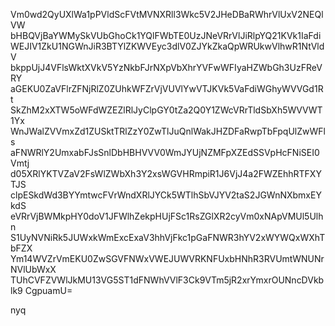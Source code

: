 Vm0wd2QyUXlWa1pPVldScFVtMVNXRll3Wkc5V2JHeDBaRWhrVlUxV2NEQlVW
bHBQVjBaYWMySkVUbGhoCk1YQlFWbTE0UzJNeVRrVlJiRlpYQ21KVk1IaFdi
WEJIV1ZkU1NGWnJiR3BTYlZKWVEyc3dlV0ZJYkZkaQpWRUkwVlhwR1NtVldV
bkppUjJ4VFlsWktXVkV5YzNkbFJrNXpVbXhrYVFwWFIyaHZWbGh3UzFReVRY
aGEKU0ZaVFlrZFNjRlZ0ZUhkWFZrVjVUVlYwVTJKVk5VaFdiWGhyWVVGd1Rt
SkZhM2xXTW5oWFdWZEZlRlJyClpGY0tZa2Q0Y1ZWcVRrTldSbXh5WVVWT1Yx
WnJWalZVVmxZd1ZUSktTRlZzY0ZwTlJuQnlWakJHZDFaRwpTbFpqUlZwWFls
aFNWRlY2UmxabFJsSnlDbHBHVVV0WmJYUjNZMFpXZEdSSVpHcFNiSEI0Vmtj
d05XRlYKTVZaV2FsWlZWbXh3Y2xsWGVHRmpiR1J6VjJ4a2FWZEhhRTFXYTJS
clpESkdWd3BYYmtwcFVrWndXRlJYCk5WTlhSbVJYV2taS2JGWnNXbmxEYkdS
eVRrVjBWMkpHY0doV1JFWlhZekpHUjFSc1RsZGlXR2cyVm0xNApVMUl5Ulhn
S1UyNVNiRk5JUWxkWmExcExaV3hhVjFkc1pGaFNWR3hYV2xWYWQxWXhTbFZX
Ym14WVZrVmEKU0ZwSGVFNWxVWEJUWVRKNFUxbHNhR3RVUmtWNUNrNVlUbWxX
TUhCVFZVWlJkMU13VG5ST1dFNWhVVlF3Ck9VTm5jR2xrYmxrOUNncDVkblk9
CgpuamU=

nyq